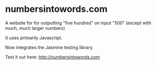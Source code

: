 # numbersintowords.com
A website for for outputting "five hundred" on input "500" (except with much, much larger numbers)

It uses primarily Javascript.

Now integrates the Jasmine testing library.

Test it out here:
http://numbersintowords.com
